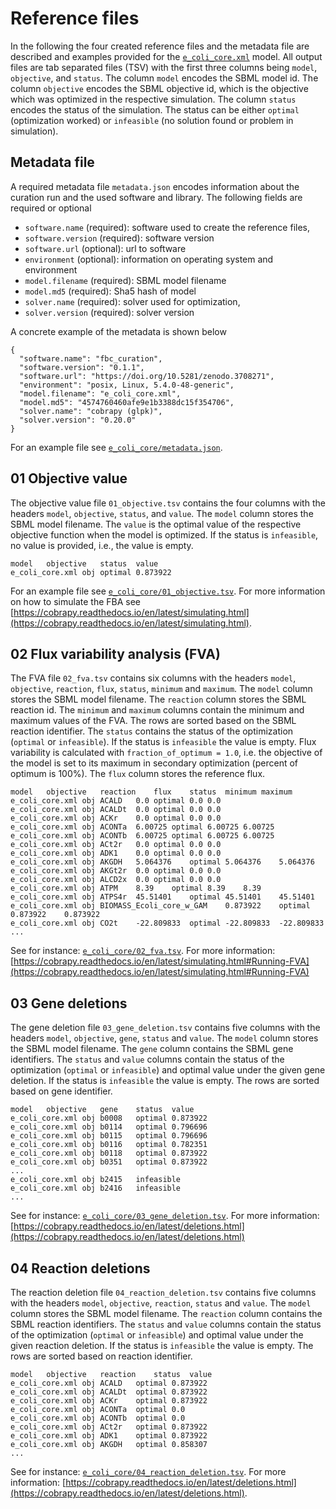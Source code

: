 # Reference files
In the following the four created reference files and the metadata file are described and examples provided for the [`e_coli_core.xml`](https://raw.githubusercontent.com/matthiaskoenig/fbc_curation/develop/examples/models/e_coli_core.xml) model. All output files are tab separated files (TSV) with the first three columns being `model`, `objective`, and `status`. The column `model` encodes the SBML model id. The column `objective` encodes the SBML objective id, which is the objective which was optimized in the respective simulation. The column `status` encodes the status of the simulation. The status can be either `optimal` (optimization worked) or `infeasible` (no solution found or problem in simulation).  

## Metadata file
A required metadata file `metadata.json` encodes information about the curation run and the used software and library.
The following fields are required or optional

- `software.name` (required): software used to create the reference files,
- `software.version` (required): software version
- `software.url` (optional): url to software
- `environment` (optional): information on operating system and environment
- `model.filename` (required): SBML model filename
- `model.md5` (required): Sha5 hash of model
- `solver.name` (required): solver used for optimization,
- `solver.version` (required): solver version

A concrete example of the metadata is shown below
```
{
  "software.name": "fbc_curation",
  "software.version": "0.1.1",
  "software.url": "https://doi.org/10.5281/zenodo.3708271",
  "environment": "posix, Linux, 5.4.0-48-generic",
  "model.filename": "e_coli_core.xml",
  "model.md5": "4574760460afe9e1b3388dc15f354706",
  "solver.name": "cobrapy (glpk)",
  "solver.version": "0.20.0"
}
```

For an example file see [`e_coli_core/metadata.json`](https://raw.githubusercontent.com/matthiaskoenig/fbc_curation/develop/examples/results/e_coli_core/cobrapy/metadata.json).

## 01 Objective value
The objective value file `01_objective.tsv` contains the four columns with the headers `model`, `objective`, `status`, and `value`. The `model` column stores the SBML model filename. 
The `value` is the optimal value of the respective objective function when the model is optimized. If the status is `infeasible`, no value is provided, i.e., the value is empty.
```
model	objective	status	value
e_coli_core.xml	obj	optimal	0.873922
```
For an example file see [`e_coli_core/01_objective.tsv`](https://raw.githubusercontent.com/matthiaskoenig/fbc_curation/develop/examples/results/e_coli_core/cobrapy/01_objective.tsv). For more information on how to simulate the FBA see [https://cobrapy.readthedocs.io/en/latest/simulating.html](https://cobrapy.readthedocs.io/en/latest/simulating.html).

## 02 Flux variability analysis (FVA)
The FVA file `02_fva.tsv` contains six columns with the headers `model`, `objective`, `reaction`, `flux`, `status`, `minimum` and `maximum`. The `model` column stores the SBML model filename. The `reaction` column stores the SBML reaction id. The `minimum` and `maximum` columns contain the minimum and maximum values of the FVA. The rows are sorted based on the SBML reaction identifier. The `status` contains the status of the optimization (`optimal` or `infeasible`). If the status is `infeasible` the value is empty.
Flux variability is calculated with `fraction_of_optimum = 1.0`, i.e. the objective of the model is set to its maximum in secondary optimization (percent of optimum is 100%). The `flux` column stores the reference flux.
```
model	objective	reaction	flux	status	minimum	maximum
e_coli_core.xml	obj	ACALD	0.0	optimal	0.0	0.0
e_coli_core.xml	obj	ACALDt	0.0	optimal	0.0	0.0
e_coli_core.xml	obj	ACKr	0.0	optimal	0.0	0.0
e_coli_core.xml	obj	ACONTa	6.00725	optimal	6.00725	6.00725
e_coli_core.xml	obj	ACONTb	6.00725	optimal	6.00725	6.00725
e_coli_core.xml	obj	ACt2r	0.0	optimal	0.0	0.0
e_coli_core.xml	obj	ADK1	0.0	optimal	0.0	0.0
e_coli_core.xml	obj	AKGDH	5.064376	optimal	5.064376	5.064376
e_coli_core.xml	obj	AKGt2r	0.0	optimal	0.0	0.0
e_coli_core.xml	obj	ALCD2x	0.0	optimal	0.0	0.0
e_coli_core.xml	obj	ATPM	8.39	optimal	8.39	8.39
e_coli_core.xml	obj	ATPS4r	45.51401	optimal	45.51401	45.51401
e_coli_core.xml	obj	BIOMASS_Ecoli_core_w_GAM	0.873922	optimal	0.873922	0.873922
e_coli_core.xml	obj	CO2t	-22.809833	optimal	-22.809833	-22.809833
...
```
See for instance: [`e_coli_core/02_fva.tsv`](https://raw.githubusercontent.com/matthiaskoenig/fbc_curation/develop/examples/results/e_coli_core/cobrapy/02_fva.tsv). For more information: [https://cobrapy.readthedocs.io/en/latest/simulating.html#Running-FVA](https://cobrapy.readthedocs.io/en/latest/simulating.html#Running-FVA)

## 03 Gene deletions 
The gene deletion file `03_gene_deletion.tsv` contains five columns with the headers `model`, `objective`, `gene`, `status` and `value`. The `model` column stores the SBML model filename.
The `gene` column contains the SBML gene identifiers. The `status` and `value` columns contain the status of the optimization (`optimal` or `infeasible`) and optimal value under the given gene deletion. If the status is `infeasible` the value is empty. The rows are sorted based on gene identifier.
```
model	objective	gene	status	value
e_coli_core.xml	obj	b0008	optimal	0.873922
e_coli_core.xml	obj	b0114	optimal	0.796696
e_coli_core.xml	obj	b0115	optimal	0.796696
e_coli_core.xml	obj	b0116	optimal	0.782351
e_coli_core.xml	obj	b0118	optimal	0.873922
e_coli_core.xml	obj	b0351	optimal	0.873922
...
e_coli_core.xml	obj	b2415	infeasible	
e_coli_core.xml	obj	b2416	infeasible	
...
```
See for instance: [`e_coli_core/03_gene_deletion.tsv`](https://raw.githubusercontent.com/matthiaskoenig/fbc_curation/develop/examples/results/e_coli_core/cobrapy/03_gene_deletion.tsv). For more information: [https://cobrapy.readthedocs.io/en/latest/deletions.html](https://cobrapy.readthedocs.io/en/latest/deletions.html)

## 04 Reaction deletions 
The reaction deletion file `04_reaction_deletion.tsv` contains five columns with the headers `model`, `objective`, `reaction`, `status` and `value`. The `model` column stores the SBML model filename. 
The `reaction` column contains the SBML reaction identifiers. The `status` and `value` columns contain the status of the optimization (`optimal` or `infeasible`) and optimal value under the given reaction deletion. If the status is `infeasible` the value is empty. The rows are sorted based on reaction identifier.
```
model	objective	reaction	status	value
e_coli_core.xml	obj	ACALD	optimal	0.873922
e_coli_core.xml	obj	ACALDt	optimal	0.873922
e_coli_core.xml	obj	ACKr	optimal	0.873922
e_coli_core.xml	obj	ACONTa	optimal	0.0
e_coli_core.xml	obj	ACONTb	optimal	0.0
e_coli_core.xml	obj	ACt2r	optimal	0.873922
e_coli_core.xml	obj	ADK1	optimal	0.873922
e_coli_core.xml	obj	AKGDH	optimal	0.858307
...
```
See for instance: [`e_coli_core/04_reaction_deletion.tsv`](https://raw.githubusercontent.com/matthiaskoenig/fbc_curation/develop/examples/results/e_coli_core/cobrapy/04_reaction_deletion.tsv). For more information: [https://cobrapy.readthedocs.io/en/latest/deletions.html](https://cobrapy.readthedocs.io/en/latest/deletions.html).

